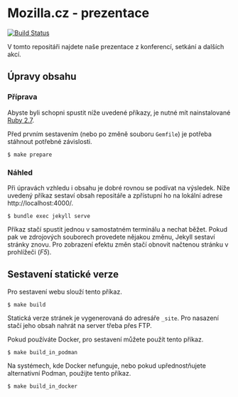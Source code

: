 # Mozilla.cz - prezentace

[![Build Status](https://github.com/MozillaCZ/prezentace/workflows/.github/workflows/build-and-deploy.yml/badge.svg?branch=master)](https://github.com/MozillaCZ/prezentace/actions)

V tomto repositáři najdete naše prezentace z konferencí, setkání a dalších akcí.

## Úpravy obsahu

### Příprava
Abyste byli schopni spustit níže uvedené příkazy, je nutné mít nainstalované [Ruby 2.7](https://www.ruby-lang.org/en/documentation/installation/).

Před prvním sestavením (nebo po změně souboru `Gemfile`) je potřeba stáhnout potřebné závislosti.
```
$ make prepare
```

### Náhled
Při úpravách vzhledu i obsahu je dobré rovnou se podívat na výsledek. Níže uvedený příkaz sestaví obsah repositáře a zpřístupní ho na lokální adrese http://localhost:4000/.
```
$ bundle exec jekyll serve
```
Příkaz stačí spustit jednou v samostatném terminálu a nechat běžet. Pokud pak ve zdrojových souborech provedete nějakou změnu, Jekyll sestaví stránky znovu. Pro zobrazení efektu změn stačí obnovit načtenou stránku v prohlížeči (*F5*).

## Sestavení statické verze
Pro sestavení webu slouží tento příkaz.
```
$ make build
```
Statická verze stránek je vygenerovaná do adresáře `_site`. Pro nasazení stačí jeho obsah nahrát na server třeba přes FTP.

Pokud používáte Docker, pro sestavení můžete použít tento příkaz.
```
$ make build_in_podman
```

Na systémech, kde Docker nefunguje, nebo pokud upřednostňujete alternativní Podman, použijte tento příkaz.
```
$ make build_in_docker
```
